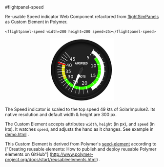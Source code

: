 #flightpanel-speed

Re-usable Speed indicator Web Component refactored from 
[flightSimPanels](https://github.com/dmolin/flightSimPanels)
as Custom Element in Polymer.

`<flightpanel-speed width=200 height=200 speed=25></flightpanel-speed>`

<p align="center">
  <img src="speedIndicator.png?raw=true" alt="Speed Indicator 200 x 200 px"/>
</p>

The Speed indicator is scaled to the top speed 49 kts of SolarImpulse2.
Its native resolution and default width & height are 300 px.

The Custom Element accepts attributes `width`, `height` (in px), and `speed` (in kts).
It watches `speed`, and adjusts the hand as it changes.
See example in [demo.html](demo.html) .

This Custom Element is derived from Polymer's 
[seed-element](https://github.com/PolymerLabs/seed-element)
according to 
["Creating reusable elements:
 How to publish and deploy reusable Polymer elements on GitHub"]
(http://www.polymer-project.org/docs/start/reusableelements.html) .
